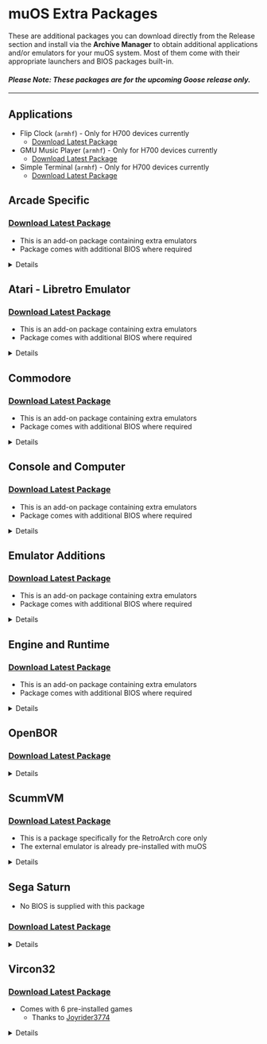 # muOS Extra Packages

These are additional packages you can download directly from the Release section and install via the **Archive Manager**
to obtain additional applications and/or emulators for your muOS system. Most of them come with their appropriate
launchers and BIOS packages built-in.

#### _Please Note: These packages are for the upcoming **Goose** release only._

---

## Applications

* Flip Clock (`armhf`) - Only for H700 devices currently
    * [Download Latest Package](https://github.com/MustardOS/extra/releases/latest/download/Flip.Clock.muxzip)
* GMU Music Player (`armhf`) - Only for H700 devices currently
    * [Download Latest Package](https://github.com/MustardOS/extra/releases/latest/download/GMU.Music.Player.muxzip)
* Simple Terminal (`armhf`) - Only for H700 devices currently
    * [Download Latest Package](https://github.com/MustardOS/extra/releases/latest/download/Simple.Terminal.muxzip)

## Arcade Specific

### [Download Latest Package](https://github.com/MustardOS/extra/releases/latest/download/Arcade.Specific.muxzip)

* This is an add-on package containing extra emulators
* Package comes with additional BIOS where required

<details>

| System                | Cores                            |
|-----------------------|----------------------------------|
| FB Alpha 2012 CPS-1   | `fbalpha2012_cps1_libretro.so`   |
| FB Alpha 2012 CPS-2   | `fbalpha2012_cps2_libretro.so`   |
| FB Alpha 2012 CPS-3   | `fbalpha2012_cps3_libretro.so`   |
| FB Alpha 2012 Neo Geo | `fbalpha2012_neogeo_libretro.so` |
| MAME 078 Plus         | `mame078plus_libretro.so`        |
| MAME 139              | `mame0139_libretro.so`           |
| MAME 2000             | `mame2000_libretro.so`           |
| MAME 2003 Midway      | `mame2003_midway_libretro.so`    |
| MAME 2003 Plus        | `mame2003_plus_libretro.so`      |
| MAME 2010             | `mame2010_libretro.so`           |
| MAME                  | `mame_libretro.so`               |

</details>

## Atari - Libretro Emulator

### [Download Latest Package](https://github.com/MustardOS/extra/releases/latest/download/Atari.muxzip)

* This is an add-on package containing extra emulators
* Package comes with additional BIOS where required

<details>

| System                 | Cores                                         |
|------------------------|-----------------------------------------------|
| Atari 800              | `atari800_libretro.so`                        |
| Atari 5200             | `a5200_libretro.so`<br>`atari800_libretro.so` |
| Atari 7800             | `prosystem_libretro.so`                       |
| Atari Jaguar           | `virtualjaguar_libretro.so`                   |
| Atari ST/STE/TT/Falcon | `hatari_libretro.so`<br>`hatarib_libretro.so` |

</details>

## Commodore

### [Download Latest Package](https://github.com/MustardOS/extra/releases/latest/download/Commodore.muxzip)

* This is an add-on package containing extra emulators
* Package comes with additional BIOS where required

<details>

| System | Cores                                                                                  |
|--------|----------------------------------------------------------------------------------------|
| 64     | `vice_x64sc_libretro.so`<br>`vice_xscpu64_libretro.so`                                 |
| 128    | `vice_x128_libretro.so`                                                                |
| Amiga  | `km_puae_xtreme_amped_2k24_libretro.so`<br>`puae_libretro.so`<br>`uae4arm_libretro.so` |
| CBM-II | `vice_xcbm2_libretro.so`<br>`vice_xcbm5x0_libretro.so`                                 |
| PET    | `vice_xpet_libretro.so`                                                                |
| VIC-20 | `vice_xvic_libretro.so`                                                                |

</details>

## Console and Computer

### [Download Latest Package](https://github.com/MustardOS/extra/releases/latest/download/Console.and.Computer.muxzip)

* This is an add-on package containing extra emulators
* Package comes with additional BIOS where required

<details>

| System                       | Cores                                                                 |
|------------------------------|-----------------------------------------------------------------------|
| Amstrad                      | `crocods_libretro.so`<br>`cap32_libretro.so`                          |
| Bandai WonderSwan Color      | `mednafen_wswan_libretro.so`                                          |
| ColecoVision                 | `bluemsx_libretro.so`<br>`gearcoleco_libretro.so`                     |
| Dragon and Tandy 8-bit       | `ext-xroar`                                                                |
| Fairchild Channel F          | `freechaf_libretro.so`                                                |
| Galaksija Retro Computer     | `galaksija_libretro.so`                                               |
| GCE Vectrex                  | `vecx_libretro.so`                                                    |
| Magnavox Odyssey - VideoPac  | `o2em_libretro.so`                                                    |
| Mattel Intellivision         | `freeintv_libretro.so`                                                |
| Mega Duck - Cougar Boy       | `sameduck_libretro.so`                                                |
| Microsoft MSX                | `bluemsx_libretro.so`<br>`fmsx_libretro.so`                           |
| NEC PC-8000 - PC-8800 Series | `quasi88_libretro.so`                                                 |
| NEC PC98                     | `np2kai_libretro.so`<br>`nekop2_libretro.so`                          |
| NEC PC-FX                    | `mednafen_pcfx_libretro.so`                                           |
| Nintendo Famicom Disk System | `fceumm_libretro.so`<br>`mesen_libretro.so`<br>`nestopia_libretro.so` |
| Nintendo Pokemon Mini        | `pokemini_libretro.so`                                                |
| Philips CDi                  | `same_cdi_libretro.so`                                                |
| Sharp X1                     | `x1_libretro.so`                                                      |
| Sharp X68000                 | `px68k_libretro.so`                                                   |
| Sinclair ZX 81               | `81_libretro.so`                                                      |
| Sinclair ZX Spectrum         | `fuse_libretro.so`                                                    |
| SVI ColecoVision SG1000      | `bluemsx_libretro.so`                                                 |
| Texas Instruments TI-83      | `numero_libretro.so`                                                  |
| The 3DO Company - 3DO        | `opera_libretro.so`                                                   |
| VeMUlator                    | `vemulator_libretro.so`                                               |
| Watara Supervision           | `potator_libretro.so`                                                 |

</details>

## Emulator Additions

### [Download Latest Package](https://github.com/MustardOS/extra/releases/latest/download/Emulator.Additions.muxzip)

* This is an add-on package containing extra emulators
* Package comes with additional BIOS where required

<details>

| System                               | Cores                                                                                                                                                                                                                                                                                   |
|--------------------------------------|-----------------------------------------------------------------------------------------------------------------------------------------------------------------------------------------------------------------------------------------------------------------------------------------|
| Handheld Electronic - Game and Watch | `gw_libretro.so`                                                                                                                                                                                                                                                                        |
| Nintendo DS                          | `desmume2015_libretro.so`<br>`ext-drastic-legacy`<br>`melondsds_libretro.so`<br>`melonds_libretro.so`                                                                                                                                                                                   |
| Nintendo Game Boy                    | `DoubleCherryGB_libretro.so`<br>`fixgb_libretro.so`<br>`tgbdual_libretro.so`<br>`vbam_libretro.so`                                                                                                                                                                                      |
| Nintendo Game Boy Advance            | `mednafen_gba_libretro.so`<br>`mgba_rumble_libretro.so`<br>`vbam_libretro.so`<br>`vba_next_libretro.so`                                                                                                                                                                                 |
| Nintendo Game Boy Color              | `DoubleCherryGB_libretro.so`<br>`fixgb_libretro.so`<br>`tgbdual_libretro.so`<br>`vbam_libretro.so`                                                                                                                                                                                      |
| Nintendo N64                         | `mupen64plus_libretro.so`<br>`parallel_n64_libretro.so`                                                                                                                                                                                                                                 |
| Nintendo NES - Famicom               | `bnes_libretro.so`<br>`mesen_libretro.so`                                                                                                                                                                                                                                               |
| Nintendo SNES-SFC                    | `bsnes2014_performance_libretro.so`<br>`bsnes_cplusplus98_libretro.so`<br>`bsnes_mercury_performance_libretro.so`<br>`bsnes_libretro.so`<br>`mesen-s_libretro.so`<br>`snes9x2005_plus_libretro.so`<br>`snes9x2005_libretro.so`<br>`snes9x2010_libretro.so`<br>`snes9x_next_libretro.so` |
| Quake                                | `tyrquake_libretro.so`                                                                                                                                                                                                                                                                  |
| Quake II                             | `vitaquake2_libretro.so`<br>`vitaquake2-rogue_libretro.so`<br>`vitaquake2-xatrix_libretro.so`<br>`vitaquake2-zaero_libretro.so`                                                                                                                                                         |
| Sega Pico                            | `genesis_plus_gx_wide_libretro.so`<br>`genesis_plus_gx_libretro.so`<br>`picodrive_libretro.so`                                                                                                                                                                                          |
| Sega SG-1000                         | `bluemsx_libretro.so`<br>`gearsystem_libretro.so`<br>`genesis_plus_gx_libretro.so`                                                                                                                                                                                                      |
| SNK Neo Geo                          | `geolith_libretro.so`                                                                                                                                                                                                                                                                   |
| Sony PlayStation                     | `mednafen_psx_libretro.so`                                                                                                                                                                                                                                                              |

</details>

## Engine and Runtime

### [Download Latest Package](https://github.com/MustardOS/extra/releases/latest/download/Engine.and.Runtime.muxzip)

* This is an add-on package containing extra emulators
* Package comes with additional BIOS where required

<details>

| System                | Cores                                             |
|-----------------------|---------------------------------------------------|
| Arduboy               | `ardens_libretro.so`<br>`arduous_libretro.so`     |
| ChaiLove              | `chailove_libretro.so`                            |
| CHIP-8                | `jaxe_libretro.so`                                |
| Java J2ME             | `freej2me_libretro.so`                            |
| Karaoke (CDG)         | `pocketcdg_libretro.so`                           |
| LowRes NX             | `lowresnx_libretro.so`                            |
| Lua Engine            | `lutro_libretro.so`                               |
| Onscripter            | `onsyuri_libretro.so`<br>`onscripter_libretro.so` |
| Pyxel                 | `ext-pyxel`                                       |
| RPG Maker 2000 - 2003 | `easyrpg_libretro.so`                             |
| TIC-80                | `tic80_libretro.so`                               |
| Uzebox                | `uzem_libretro.so`                                |
| WASM-4                | `wasm4_libretro.so`                               |

</details>

## OpenBOR

### [Download Latest Package](https://github.com/MustardOS/extra/releases/latest/download/OpenBOR.muxzip)

<details>

| System | Cores             |
|--------|-------------------|
| v4432  | `ext-openbor4432` |
| v6412  | `ext-openbor6412` |
| v7142  | `ext-openbor7142` |
| v7530  | `ext-openbor7530` |

</details>

## ScummVM

### [Download Latest Package](https://github.com/MustardOS/extra/releases/latest/download/ScummVM.muxzip)

* This is a package specifically for the RetroArch core only
* The external emulator is already pre-installed with muOS

<details>

| System  | Cores                 |
|---------|-----------------------|
| ScummVM | `scummvm_libretro.so` |

</details>

## Sega Saturn

* No BIOS is supplied with this package

### [Download Latest Package](https://github.com/MustardOS/extra/releases/latest/download/Sega.Saturn.muxzip)

<details>

| System                   | Cores                                                                           |
|--------------------------|---------------------------------------------------------------------------------|
| Mednafen (Beetle) Saturn | `mednafen_saturn_libretro.so`                                                   |
| Yabasanshiro             | `ext-yabasanshiro-hle`<br>`ext-yabasanshiro-bios`<br>`yabasanshiro_libretro.so` |
| Yabause                  | `yabause_libretro.so`                                                           |

</details>

## Vircon32

### [Download Latest Package](https://github.com/MustardOS/extra/releases/latest/download/Vircon32.muxzip)

* Comes with 6 pre-installed games
    * Thanks to [Joyrider3774](https://joyrider3774.itch.io/)

<details>

| System   | Cores                  |
|----------|------------------------|
| Vircon32 | `vircon32_libretro.so` |

</details>
